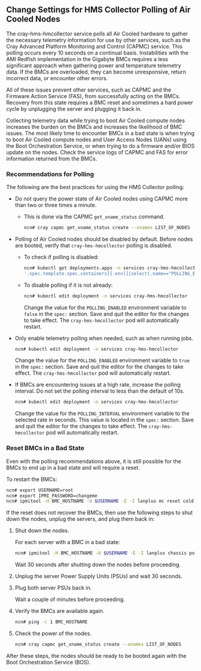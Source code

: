 ## Change Settings for HMS Collector Polling of Air Cooled Nodes

The cray-hms-hmcollector service polls all Air Cooled hardware to gather the necessary telemetry information for use by other services, such as the Cray Advanced Platform Monitoring and Control \(CAPMC\) service. This polling occurs every 10 seconds on a continual basis. Instabilities with the AMI Redfish implementation in the Gigabyte BMCs requires a less significant approach when gathering power and temperature telemetry data. If the BMCs are overloaded, they can become unresponsive, return incorrect data, or encounter other errors.

All of these issues prevent other services, such as CAPMC and the Firmware Action Service \(FAS\), from successfully acting on the BMCs. Recovery from this state requires a BMC reset and sometimes a hard power cycle by unplugging the server and plugging it back in.

Collecting telemetry data while trying to boot Air Cooled compute nodes increases the burden on the BMCs and increases the likelihood of BMC issues. The most likely time to encounter BMCs in a bad state is when trying to boot Air Cooled compute nodes and User Access Nodes \(UANs\) using the Boot Orchestration Service, or when trying to do a firmware and/or BIOS update on the nodes. Check the service logs of CAPMC and FAS for error information returned from the BMCs.

### Recommendations for Polling

The following are the best practices for using the HMS Collector polling:

-   Do not query the power state of Air Cooled nodes using CAPMC more than two or three times a minute.
    -   This is done via the CAPMC `get_xname_status` command.

        ```bash
        ncn# cray capmc get_xname_status create --xnames LIST_OF_NODES
        ```

-   Polling of Air Cooled nodes should be disabled by default. Before nodes are booted, verify that `cray-hms-hmcollector` polling is disabled.
    -   To check if polling is disabled:

        ```bash
        ncn# kubectl get deployments.apps -n services cray-hms-hmcollector -o json | jq \
        '.spec.template.spec.containers[].env[]|select(.name=="POLLING_ENABLED")'
        ```

    -   To disable polling if it is not already:

        ```bash
        ncn# kubectl edit deployment -n services cray-hms-hmcollector
        ```

        Change the value for the `POLLING_ENABLED` environment variable to `false` in the `spec:` section. Save and quit the editor for the changes to take effect. The `cray-hms-hmcollector` pod will automatically restart.

-   Only enable telemetry polling when needed, such as when running jobs.

    ```bash
    ncn# kubectl edit deployment -n services cray-hms-hmcollector
    ```

    Change the value for the `POLLING_ENABLED` environment variable to `true` in the `spec:` section. Save and quit the editor for the changes to take effect. The `cray-hms-hmcollector` pod will automatically restart.

-   If BMCs are encountering issues at a high rate, increase the polling interval. Do not set the polling interval to less than the default of 10s.

    ```bash
    ncn# kubectl edit deployment -n services cray-hms-hmcollector
    ```

    Change the value for the `POLLING_INTERVAL` environment variable to the selected rate in seconds. This value is located in the `spec:` section. Save and quit the editor for the changes to take effect. The `cray-hms-hmcollector` pod will automatically restart.


### Reset BMCs in a Bad State

Even with the polling recommendations above, it is still possible for the BMCs to end up in a bad state and will require a reset.

To restart the BMCs:

```bash
ncn# export USERNAME=root
ncn# export IPMI_PASSWORD=changeme
ncn# ipmitool -H BMC_HOSTNAME -U $USERNAME -E -I lanplus mc reset cold
```

If the reset does not recover the BMCs, then use the following steps to shut down the nodes, unplug the servers, and plug them back in:

1.  Shut down the nodes.

    For each server with a BMC in a bad state:

    ```bash
    ncn# ipmitool -H BMC_HOSTNAME -U $USERNAME -E -I lanplus chassis power soft
    ```

    Wait 30 seconds after shutting down the nodes before proceeding.

2.  Unplug the server Power Supply Units \(PSUs\) and wait 30 seconds.

3.  Plug both server PSUs back in.

    Wait a couple of minutes before proceeding.

4.  Verify the BMCs are available again.

    ```bash
    ncn# ping -c 1 BMC_HOSTNAME
    ```

5.  Check the power of the nodes.

    ```bash
    ncn# cray capmc get_xname_status create --xnames LIST_OF_NODES
    ```

After these steps, the nodes should be ready to be booted again with the Boot Orchestration Service (BOS).



